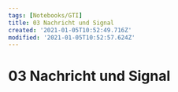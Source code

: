 ```yaml
---
tags: [Notebooks/GTI]
title: 03 Nachricht und Signal
created: '2021-01-05T10:52:49.716Z'
modified: '2021-01-05T10:52:57.624Z'
---
```


# 03 Nachricht und Signal

